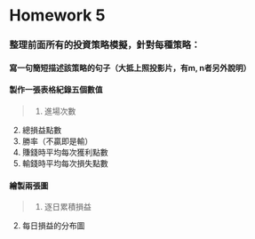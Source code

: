# Homework 5

### 整理前面所有的投資策略模擬，針對每種策略：
#### 寫一句簡短描述該策略的句子（大抵上照投影片，有m, n者另外說明）
#### 製作一張表格紀錄五個數值
> 1. 進場次數
2. 總損益點數
3. 勝率（不贏即是輸）
4. 賺錢時平均每次獲利點數
5. 輸錢時平均每次損失點數

#### 繪製兩張圖
> 1. 逐日累積損益
2. 每日損益的分布圖
